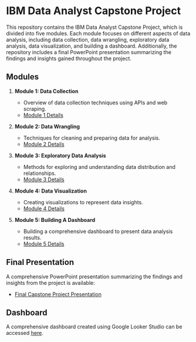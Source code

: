 # IBM Data Analyst Capstone Project

This repository contains the IBM Data Analyst Capstone Project, which is divided into five modules. Each module focuses on different aspects of data analysis, including data collection, data wrangling, exploratory data analysis, data visualization, and building a dashboard. Additionally, the repository includes a final PowerPoint presentation summarizing the findings and insights gained throughout the project.

## Modules

1. **Module 1: Data Collection**
   - Overview of data collection techniques using APIs and web scraping.
   - [Module 1 Details](Module_1_Data_Collection/README.md)

2. **Module 2: Data Wrangling**
   - Techniques for cleaning and preparing data for analysis.
   - [Module 2 Details](Module_2_Data_Wrangling/README.md)

3. **Module 3: Exploratory Data Analysis**
   - Methods for exploring and understanding data distribution and relationships.
   - [Module 3 Details](Module_3_Exploratory_Data_Analysis/README.md)

4. **Module 4: Data Visualization**
   - Creating visualizations to represent data insights.
   - [Module 4 Details](Module_4_Data_Visualization/README.md)

5. **Module 5: Building A Dashboard**
   - Building a comprehensive dashboard to present data analysis results.
   - [Module 5 Details](Module_5_Building_A_Dashboard/README.md)

## Final Presentation

A comprehensive PowerPoint presentation summarizing the findings and insights from the project is available:

- [Final Capstone Project Presentation](Final_Capstone_Project_Presentation.pptx)

## Dashboard

A comprehensive dashboard created using Google Looker Studio can be accessed [here](https://lookerstudio.google.com/s/m6dLn1a5Jds).
